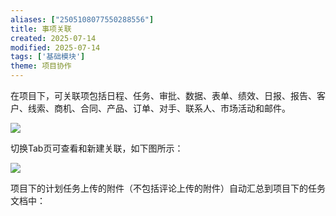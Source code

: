 ```yaml
---
aliases: ["2505108077550288556"]
title: 事项关联
created: 2025-07-14
modified: 2025-07-14
tags: ['基础模块']
theme: 项目协作
---
```


在项目下，可关联项包括日程、任务、审批、数据、表单、绩效、日报、报告、客户、线索、商机、合同、产品、订单、对手、联系人、市场活动和邮件。

![](https://myhelpdoc.oss-cn-heyuan.aliyuncs.com/mdimages/d020dec4685939ba343760b269daa373.jpg)

切换Tab页可查看和新建关联，如下图所示：

![](https://myhelpdoc.oss-cn-heyuan.aliyuncs.com/mdimages/fc9dbd28915c4712c00857c5badf816f.jpg)

项目下的计划任务上传的附件（不包括评论上传的附件）自动汇总到项目下的任务文档中：

